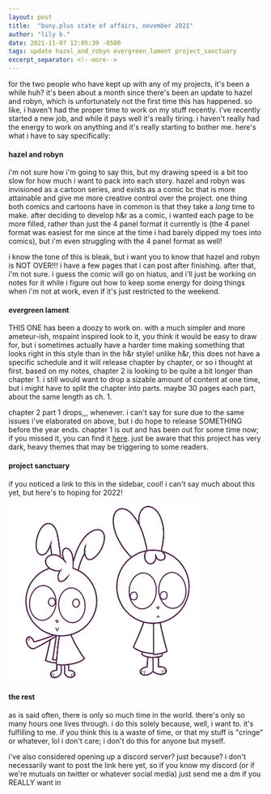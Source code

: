 ```yaml
---
layout: post
title:  "buny.plus state of affairs, november 2021"
author: "lily b."
date: 2021-11-07 12:05:39 -0500
tags: update hazel_and_robyn evergreen_lament project_sanctuary
excerpt_separator: <!--more-->
---
```


for the two people who have kept up with any of my projects, it's been a while huh? it's been about a month since there's been an update to hazel and robyn, which is unfortunately not the first time this has happened. so like, i haven't had the proper time to work on my stuff recently. i've recently started a new job, and while it pays well it's really tiring. i haven't really had the energy to work on anything and it's really starting to bother me. here's what i have to say specifically:
<!--more-->

#### hazel and robyn
i'm not sure how i'm going to say this, but my drawing speed is a bit too slow for how much i want to pack into each story. hazel and robyn was invisioned as a cartoon series, and exists as a comic bc that is more attainable and give me more creative control over the project. one thing both comics and cartoons have in common is that they take a *long* time to make. after deciding to develop h&r as a comic, i wanted each page to be more filled, rather than just the 4 panel format it currently is (the 4 panel format was easiest for me since at the time i had barely dipped my toes into comics), but i'm even struggling with the 4 panel format as well!

i know the tone of this is bleak, but i want you to know that hazel and robyn is NOT OVER!!! i have a few pages that i can post after finishing. after that, i'm not sure. i guess the comic will go on hiatus, and i'll just be working on notes for it while i figure out how to keep some energy for doing things when i'm not at work, even if it's just restricted to the weekend.

#### evergreen lament
THIS ONE has been a doozy to work on. with a much simpler and more ameteur-ish, mspaint inspired look to it, you think it would be easy to draw for, but i sometimes actually have a harder time making something that looks right in this style than in the h&r style! unlike h&r, this does not have a specific schedule and it will release chapter by chapter, or so i thought at first. based on my notes, chapter 2 is looking to be quite a bit longer than chapter 1. i still would want to drop a sizable amount of content at one time, but i might have to split the chapter into parts. maybe 30 pages each part, about the same length as ch. 1.

chapter 2 part 1 drops,,, whenever. i can't say for sure due to the same issues i've elaborated on above, but i do hope to release SOMETHING before the year ends. chapter 1 is out and has been out for some time now; if you missed it, you can find it [here](/lament). just be aware that this project has very dark, heavy themes that may be triggering to some readers.

#### project sanctuary
if you noticed a link to this in the sidebar, cool! i can't say much about this yet, but here's to hoping for 2022!

<img src="/art/cantata and sonata trans nocolor.png" style="max-height: 350px;">

#### the rest
as is said often, there is only so much time in the world. there's only so many hours one lives through. i do this solely because, well, i want to. it's fulfilling to me. if you think this is a waste of time, or that my stuff is "cringe" or whatever, lol i don't care; i don't do this for anyone but myself.

i've also considered opening up a discord server? just because? i don't necessarily want to post the link here yet, so if you know my discord (or if we're mutuals on twitter or whatever social media) just send me a dm if you REALLY want in